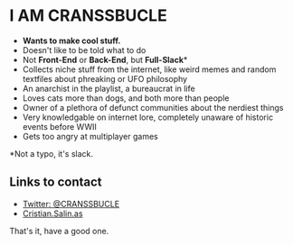 # I AM CRANSSBUCLE

* **Wants to make cool stuff.**
* Doesn't like to be told what to do
* Not **Front-End** or **Back-End**, but **Full-Slack*** 
* Collects niche stuff from the internet, like weird memes and random textfiles about phreaking or UFO philosophy
* An anarchist in the playlist, a bureaucrat in life
* Loves cats more than dogs, and both more than people
* Owner of a plethora of defunct communities about the nerdiest things
* Very knowledgable on internet lore, completely unaware of historic events before WWII
* Gets too angry at multiplayer games


*Not a typo, it's slack.

## Links to contact

- [Twitter: @CRANSSBUCLE](https://twitter.com/CRANSSBUCLE/)
- [Cristian.Salin.as](https://Cristian.Salin.as)

That's it, have a good one.
